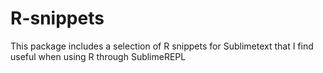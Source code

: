 R-snippets
==========

This package includes a selection of R snippets for Sublimetext
that I find useful when using R through SublimeREPL
